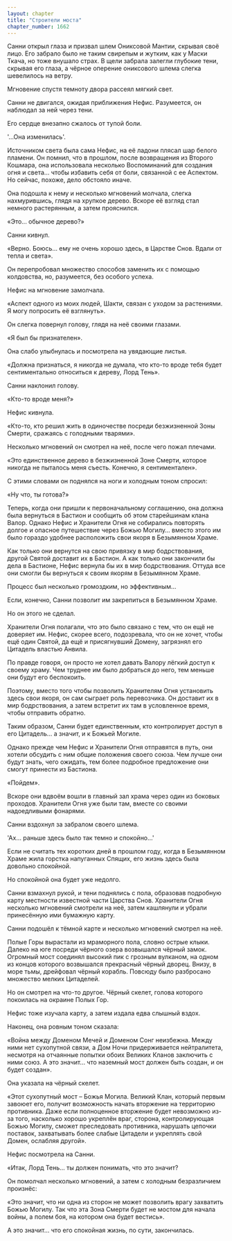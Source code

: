 ```yaml
---
layout: chapter
title: "Строители моста"
chapter_number: 1662
---
```




Санни открыл глаза и призвал шлем Ониксовой Мантии, скрывая своё лицо. Его забрало было не таким свирепым и жутким, как у Маски Ткача, но тоже внушало страх. В щели забрала залегли глубокие тени, скрывая его глаза, а чёрное оперение ониксового шлема слегка шевелилось на ветру.

Мгновение спустя темноту двора рассеял мягкий свет.

Санни не двигался, ожидая приближения Нефис. Разумеется, он наблюдал за ней через тени.

Его сердце внезапно сжалось от тупой боли.

'...Она изменилась'.

Источником света была сама Нефис, на её ладони плясал шар белого пламени. Он помнил, что в прошлом, после возвращения из Второго Кошмара, она использовала несколько Воспоминаний для создания огня и света… чтобы избавить себя от боли, связанной с ее Аспектом. Но сейчас, похоже, дело обстояло иначе.

Она подошла к нему и несколько мгновений молчала, слегка нахмурившись, глядя на хрупкое дерево. Вскоре её взгляд стал немного растерянным, а затем прояснился.

«Это... обычное дерево?»

Санни кивнул.

«Верно. Боюсь… ему не очень хорошо здесь, в Царстве Снов. Вдали от тепла и света».

Он перепробовал множество способов заменить их с помощью колдовства, но, разумеется, без особого успеха.

Нефис на мгновение замолчала.

«Аспект одного из моих людей, Шакти, связан с уходом за растениями. Я могу попросить её взглянуть».

Он слегка повернул голову, глядя на неё своими глазами.

«Я был бы признателен».

Она слабо улыбнулась и посмотрела на увядающие листья.

«Должна признаться, я никогда не думала, что кто-то вроде тебя будет сентиментально относиться к дереву, Лорд Тень».

Санни наклонил голову.

«Кто-то вроде меня?»

Нефис кивнула.

«Кто-то, кто решил жить в одиночестве посреди безжизненной Зоны Смерти, сражаясь с голодными тварями».

Несколько мгновений он смотрел на неё, после чего пожал плечами.

«Это единственное дерево в безжизненной Зоне Смерти, которое никогда не пыталось меня съесть. Конечно, я сентиментален».

С этими словами он поднялся на ноги и холодным тоном спросил:

«Ну что, ты готова?»

Теперь, когда они пришли к первоначальному соглашению, она должна была вернуться в Бастион и сообщить об этом старейшинам клана Валор. Однако Нефис и Хранители Огня не собирались повторять долгое и опасное путешествие через Божью Могилу… вместо этого им было гораздо удобнее расположить свои якоря в Безымянном Храме.

Как только они вернутся на свою привязку в мир бодрствования, другой Святой доставит их в Бастион. А как только они закончили бы дела в Бастионе, Нефис вернула бы их в мир бодрствования. Оттуда все они смогли бы вернуться к своим якорям в Безымянном Храме.

Процесс был несколько громоздким, но эффективным...

Если, конечно, Санни позволит им закрепиться в Безымянном Храме.

Но он этого не сделал.

Хранители Огня полагали, что это было связано с тем, что он ещё не доверяет им. Нефис, скорее всего, подозревала, что он не хочет, чтобы ещё один Святой, да ещё и присягнувший Домену, загрязнял его Цитадель властью Анвила.

По правде говоря, он просто не хотел давать Валору лёгкий доступ к своему храму. Чем труднее им было добраться до него, тем меньше они будут его беспокоить.

Поэтому, вместо того чтобы позволить Хранителям Огня установить здесь свои якоря, он сам сыграет роль перевозчика. Он доставит их в мир бодрствования, а затем встретит их там в условленное время, чтобы отправить обратно.

Таким образом, Санни будет единственным, кто контролирует доступ в его Цитадель… а значит, и к Божьей Могиле.

Однако прежде чем Нефис и Хранители Огня отправятся в путь, они хотели обсудить с ним общие положения своего союза. Чем лучше они будут знать, чего ожидать, тем более подробное предложение они смогут принести из Бастиона.

«Пойдем».

Вскоре они вдвоём вошли в главный зал храма через один из боковых проходов. Хранители Огня уже были там, вместе со своими надоедливыми фонарями.

Санни вздохнул за забралом своего шлема.

'Ах… раньше здесь было так темно и спокойно...'

Если не считать тех коротких дней в прошлом году, когда в Безымянном Храме жила горстка напуганных Спящих, его жизнь здесь была довольно спокойной.

Но спокойной она будет уже недолго.

Санни взмахнул рукой, и тени поднялись с пола, образовав подробную карту местности известной части Царства Снов. Хранители Огня несколько мгновений смотрели на неё, затем кашлянули и убрали принесённую ими бумажную карту.

Санни подошёл к тёмной карте и несколько мгновений смотрел на неё.

Полые Горы вырастали из мраморного пола, словно острые клыки. Далеко на юге посреди чёрного озера возвышался чёрный замок. Огромный мост соединял высокий пик с грозным вулканом, на одном из концов которого возвышался прекрасный чёрный дворец. Внизу, в море тьмы, дрейфовал чёрный корабль. Повсюду было разбросано множество мелких Цитаделей.

Но он смотрел на что-то другое. Чёрный скелет, голова которого покоилась на окраине Полых Гор.

Нефис тоже изучала карту, а затем издала едва слышный вздох.

Наконец, она ровным тоном сказала:

«Война между Доменом Мечей и Доменом Сонг неизбежна. Между ними нет сухопутной связи, а Дом Ночи придерживается нейтралитета, несмотря на отчаянные попытки обоих Великих Кланов заключить с ними союз. А это значит... что наземный мост должен быть создан, и он будет создан».

Она указала на чёрный скелет.

«Этот сухопутный мост – Божья Могила. Великий Клан, который первым завоюет его, получит возможность начать вторжение на территорию противника. Даже если полноценное вторжение будет невозможно из-за того, насколько хорошо укреплён враг, сторона, контролирующая Божью Могилу, сможет преследовать противника, нарушать цепочки поставок, захватывать более слабые Цитадели и укреплять свой Домен, ослабляя другой».

Нефис посмотрела на Санни.

«Итак, Лорд Тень... ты должен понимать, что это значит?

Он помолчал несколько мгновений, а затем с холодным безразличием произнёс:

«Это значит, что ни одна из сторон не может позволить врагу захватить Божью Могилу. Так что эта Зона Смерти будет не мостом для начала войны, а полем боя, на котором она будет вестись».

А это значит... что его спокойная жизнь, по сути, закончилась.

